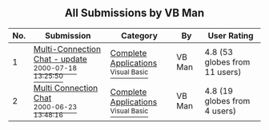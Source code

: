 ﻿<div align="center">

## All Submissions by VB Man

</div>

No.  | Submission | Category | By   | User Rating
---- | ---------- | -------- | ---- | -----------
1 | [Multi\-Connection Chat \- update<br /><sup>2000-07-18 13:25:50</sup>](https://github.com/Planet-Source-Code/vb-man-multi-connection-chat-update__1-9863) | [Complete Applications<br /><sup>Visual Basic</sup>](../ByCategory/complete-applications__1-27.md) | VB Man | 4.8 (53 globes from 11 users)
2 | [Multi Connection Chat<br /><sup>2000-06-23 13:48:16</sup>](https://github.com/Planet-Source-Code/vb-man-multi-connection-chat__1-9166) | [Complete Applications<br /><sup>Visual Basic</sup>](../ByCategory/complete-applications__1-27.md) | VB Man | 4.8 (19 globes from 4 users)
